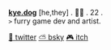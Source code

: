 **[kye.dog](https://kye.dog/)** [he,they] . 🏳️‍🌈 . 22 .  
`>` furry game dev and artist.  

<!-- LINKS -->
<a href="https://twitter.kye.dog/" target="_blank">🐤 twitter</a> <a href="https://bsky.kye.dog/" target="_blank">⛅ bsky</a> <a href="https://itch.kye.dog/" target="_blank">🎮 itch</a>
